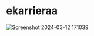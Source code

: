 # ekarrieraa

![Screenshot 2024-03-12 171039](https://github.com/genttmaloku/ekarrieraa/assets/121188583/62e95d4f-bb9a-4727-9036-39ce33f3749b)

